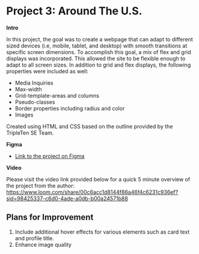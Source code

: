 # Project 3: Around The U.S.

**Intro**

In this project, the goal was to create a webpage that can adapt to different sized devices (i.e, mobile, tablet, and desktop) with smooth transitions at specific screen dimensions. To accomplish this goal, a mix of flex and grid displays was incorporated. This allowed the site to be flexible enough to adapt to all screen sizes. In addition to grid and flex displays, the following properties were included as well:

- Media Inquiries
- Max-width
- Grid-template-areas and columns
- Pseudo-classes
- Border properties including radius and color
- Images

Created using HTML and CSS based on the outline provided by the TripleTen SE Team.

**Figma**

- [Link to the project on Figma](https://www.figma.com/file/ii4xxsJ0ghevUOcssTlHZv/Sprint-3%3A-Around-the-US?node-id=0%3A1)

**Video**

Please visit the video link provided below for a quick 5 minute overview of the project from the author:
https://www.loom.com/share/00c6acc1d8144f86a46f4c6231c936ef?sid=98425337-c6d0-4ade-a0db-b00a24571b88

## Plans for Improvement

1. Include additional hover effects for various elements such as card text and profile title.
2. Enhance image quality
